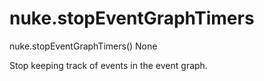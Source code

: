 # nuke.stopEventGraphTimers
nuke.stopEventGraphTimers()  None

Stop keeping track of events in the event graph.